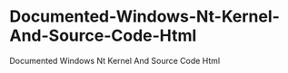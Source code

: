 # Documented-Windows-Nt-Kernel-And-Source-Code-Html
Documented Windows Nt Kernel And Source Code Html
